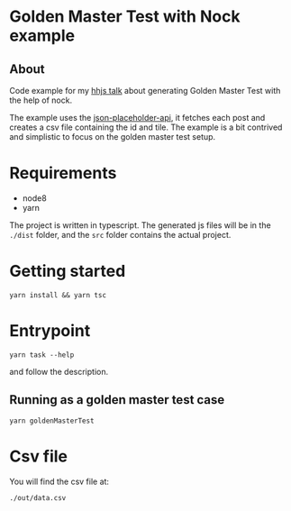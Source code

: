 # Golden Master Test with Nock example

## About

Code example for my [hhjs talk](https://docs.google.com/presentation/d/1QLo0XHMYilGMWp-QzoCu54xaDItSPMNLzZxUHTwagtQ/edit?usp=sharing) about generating Golden Master Test with the help of nock.

The example uses the [json-placeholder-api](https://jsonplaceholder.typicode.com/), it fetches each post and creates a csv file containing the id and tile. The example is a bit contrived and simplistic to focus on the golden master test setup.

# Requirements

- node8
- yarn

The project is written in typescript. The generated js files will be in the `./dist` folder, and the `src` folder contains the actual project.

# Getting started

    yarn install && yarn tsc

# Entrypoint

    yarn task --help

and follow the description.

## Running as a golden master test case

    yarn goldenMasterTest

# Csv file

You will find the csv file at:

    ./out/data.csv
